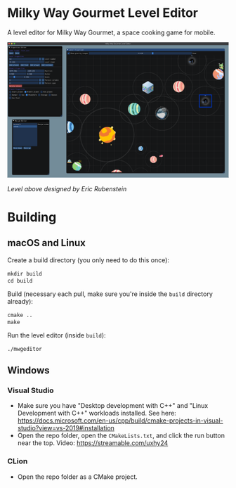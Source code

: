 # Milky Way Gourmet Level Editor

A level editor for Milky Way Gourmet, a space cooking game for mobile.

![Screenshot](doc/screenshot.png)

_Level above designed by Eric Rubenstein_

# Building

## macOS and Linux

Create a build directory (you only need to do this once):

```
mkdir build
cd build
```

Build (necessary each pull, make sure you're inside the `build` directory already):

```
cmake ..
make
```

Run the level editor (inside `build`):

```
./mwgeditor
```

## Windows

### Visual Studio

* Make sure you have "Desktop development with C++" and "Linux Development with C++" workloads installed. See here: https://docs.microsoft.com/en-us/cpp/build/cmake-projects-in-visual-studio?view=vs-2019#installation
* Open the repo folder, open the `CMakeLists.txt`, and click the run button near the top. Video: https://streamable.com/uxhy24

### CLion

* Open the repo folder as a CMake project.

